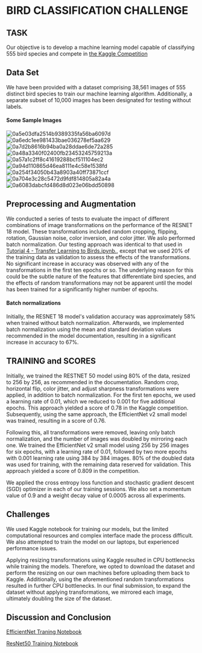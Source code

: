 # BIRD CLASSIFICATION CHALLENGE

## TASK

Our objective is to develop a machine learning model capable of classifying 555 bird species and compete in [the Kaggle Competition](https://www.kaggle.com/competitions/birds23wi "Birds Birds Birds Are they real?")

## Data Set

We have been provided with a dataset comprising 38,561 images of 555 distinct bird species to train our machine learning algorithm. Additionally, a separate subset of 10,000 images has been designated for testing without labels.

#### Some Sample Images

![0a5e03dfa2514b9389335fa56ba6097d](https://user-images.githubusercontent.com/45305014/224865729-f1428d67-df56-4164-9587-afdc6529c6bf.jpg)
![0a6edc1ee981433bae036278ef5aa629](https://user-images.githubusercontent.com/45305014/224865734-a3b0117f-5cc7-4db1-bb53-944e97307460.jpg)
![0a7d2b8616b94ba0a28ddae6de72a285](https://user-images.githubusercontent.com/45305014/224865736-30a652ad-0083-4e61-8758-06a1d74b1245.jpg)
![0a48a3340f02400fb23453245759213a](https://user-images.githubusercontent.com/45305014/224865737-ca96bbbd-f7d7-4e85-945d-d632047f4af5.jpg)
![0a57a1c2ff8c41619288bcf511104ec2](https://user-images.githubusercontent.com/45305014/224865738-d2cc6b93-795e-4749-b28e-4e3ba28b17cc.jpg)
![0a94d110865d46ea8111e4c58e1538fd](https://user-images.githubusercontent.com/45305014/224865741-81e46049-0f4d-4b25-86b2-42fe15922b47.jpg)
![0a254f34050b43a8903a40ff73871ccf](https://user-images.githubusercontent.com/45305014/224865744-cc84629c-50ff-4ef1-84d2-406c05e564d7.jpg)
![0a704e3c28c5472d9fdf814805a82a4a](https://user-images.githubusercontent.com/45305014/224865745-a705411e-f3ab-4c31-825c-44fb7b5e7bc0.jpg)
![0a6083dabcfd486d8d023e06bdd50898](https://user-images.githubusercontent.com/45305014/224865747-cee967ae-ccf0-40cb-9700-5f24ea4efc2d.jpg)

## Preprocessing and Augmentation

We conducted a series of tests to evaluate the impact of different combinations of image transformations on the performance of the RESNET 18 model. These transformations included random cropping, flipping, rotation, Gaussian noise, color inversion, and color jitter. We aslo performed batch normalization. Our testing approach was identical to that used in [Tutorial 4 - Transfer Learning to Birds.ipynb.](https://colab.research.google.com/drive/1kHo8VT-onDxbtS3FM77VImG35h_K_Lav?usp=sharing), except that we used 20% of the training data as validation to assess the effects of the transformations. No significant increase in accuracy was observed with any of the transformations in the first ten epochs or so. The underlying reason for this could be the subtle nature of the features that differentiate bird species, and the effects of random transformations may not be apparent until the model has been trained for a significantly higher number of epochs.

#### Batch normalizations

Initially, the RESNET 18 model's validation accuracy was approximately 58% when trained without batch normalization. Afterwards, we implemented batch normalization using the mean and standard deviation values recommended in the model documentation, resulting in a significant increase in accuracy to 67%.


## TRAINING and SCORES

Initially, we trained the RESTNET 50 model using 80% of the data, resized to 256 by 256, as recommended in the documentation. Random crop, horizontal flip, color jitter, and adjust sharpness transformations were applied, in addition to batch normalization. For the first ten epochs, we used a learning rate of 0.01, which we reduced to 0.001 for five additional epochs. This approach yielded a score of 0.78 in the Kaggle competition. Subsequently, using the same approach, the EfficientNet v2 small model was trained, resulting in a score of 0.76.

Following this, all transformations were removed, leaving only batch normalization, and the number of images was doubled by mirroring each one. We trained the EfficientNet v2 small model using 256 by 256 images for six epochs, with a learning rate of 0.01, followed by two more epochs with 0.001 learning rate using 384 by 384 images. 80% of the doubled data was used for training, with the remaining data reserved for validation. This approach yielded a score of 0.809 in the competition.

We applied the cross entropy loss function and stochastic gradient descent (SGD) optimizer in each of our training sessions. We also set a momentum value of 0.9 and a weight decay value of 0.0005 across all experiments.

## Challenges

We used Kaggle notebook for training our models, but the limited computational resources and complex interface made the process difficult. We also attempted to train the model on our laptops, but experienced performance issues.

Applying resizing transformations using Kaggle resulted in CPU bottlenecks while training the models. Therefore, we opted to download the dataset and perform the resizing on our own machines before uploading them back to Kaggle. Additionally, using the aforementioned random transformations resulted in further CPU bottlenecks. In our final submission, to expand the dataset without applying transformations, we mirrored each image, ultimately doubling the size of the dataset.


## Discussion and Conclusion




[EfficientNet Traning Notebook](https://www.kaggle.com/code/zeynelgurbuz/zeynel-efficientnet-v2)

[ResNet50 Training Notebook ](https://www.kaggle.com/code/sayujshahi/seventy8accuracy)

